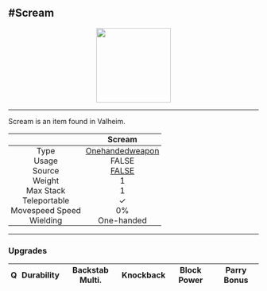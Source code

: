 <meta property="og:title" content="Scream - MoreValheim" /><meta property="og:type" content="website" /><meta property="og:image" content="/assets/scream.png" /><meta property="og:description" content="Scream is an item found in Valheim." /><meta name="theme-color" content="#546D78"><meta name="twitter:card" content="summary_large_image">
#Scream
-------------
<style>img {width:20px;}.tb {width:150px;display: block;margin-left: auto;margin-right: auto;}</style>

<style>.md-typeset table:not([class]) th:not([align]) {min-width:unset!important;}</style>
<style>td{padding:0em 0.3em!important;text-align:center!important;border-left:.05rem solid var(--md-default-fg-color--lightest)}</style>

<style>th{padding:0.1em 0.3em!important;text-align:center!important;font-weight:bold}</style>

<style>pre{text-align:right!important}</style>
<style>table tr td:first-child {border-left: 0;};</style>

<figure><img src="/assets/scream.png" class="tb" /><figcaption><small></small></figcaption></figure>

-------------

Scream is an item found in Valheim.

|        | Scream              |
| ----------- | ------------------------------------ |
| Type | [Onehandedweapon](../../types/onehandedweapon)
| Usage | FALSE<br>
| Source | [FALSE](../../items/false)
| Weight | 1 |
| Max Stack | 1 |
| Teleportable | ✓
| Movespeed Speed | 0%
| Wielding | One-handed


-------------

### Upgrades
| Q | Durability | Backstab Multi. | Knockback | Block Power | Parry Bonus
| - | - | - | - | - | - 
